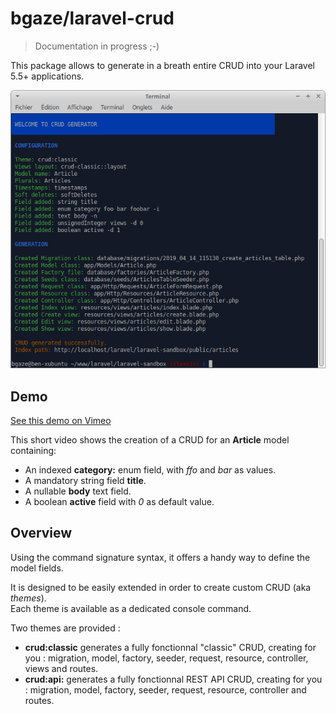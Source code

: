 # bgaze/laravel-crud

> Documentation in progress ;-)

This package allows to generate in a breath entire CRUD into your Laravel 5.5+ applications.

<p align="center">
  <img src="doc/assets/demo.png">
</p>

## Demo

[See this demo on Vimeo](https://vimeo.com/330304646)

This short video shows the creation of a CRUD for an **Article** model containing:

* An indexed **category:** enum field, with _ffo_ and _bar_ as values.
* A mandatory string field **title**.
* A nullable **body** text field.
* A boolean **active** field with _0_ as default value.

## Overview

Using the command signature syntax, it offers a handy way to define the model fields.

It is designed to be easily extended in order to create custom CRUD (aka _themes_).  
Each theme is available as a dedicated console command.

Two themes are provided :

* **crud:classic** generates a fully fonctionnal "classic" CRUD, creating for you : migration, model, factory, seeder, request, resource, controller, views and routes.
* **crud:api:** generates a fully fonctionnal REST API CRUD, creating for you : migration, model, factory, seeder, request, resource, controller and routes.

